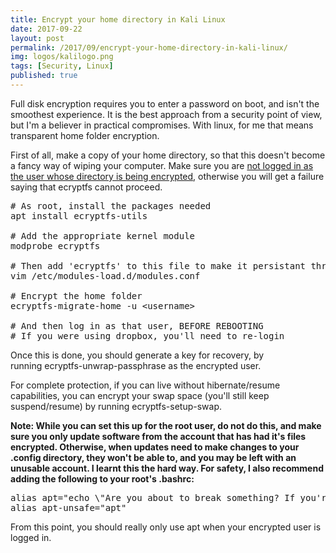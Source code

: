```yaml
---
title: Encrypt your home directory in Kali Linux
date: 2017-09-22
layout: post
permalink: /2017/09/encrypt-your-home-directory-in-kali-linux/
img: logos/kalilogo.png
tags: [Security, Linux]
published: true
---
```

Full disk encryption requires you to enter a password on boot, and isn't the smoothest experience. It is the best approach from a security point of view, but I'm a believer in practical compromises. With linux, for me that means transparent home folder encryption.

First of all, make a copy of your home directory, so that this doesn't become a fancy way of wiping your computer. Make sure you are <span style="text-decoration: underline;">not logged in as the user whose directory is being encrypted</span>, otherwise you will get a failure saying that ecryptfs cannot proceed.

<pre class="lang:sh decode:true">
# As root, install the packages needed
apt install ecryptfs-utils

# Add the appropriate kernel module
modprobe ecryptfs

# Then add 'ecryptfs' to this file to make it persistant through reboots
vim /etc/modules-load.d/modules.conf

# Encrypt the home folder
ecryptfs-migrate-home -u &lt;username&gt;

# And then log in as that user, BEFORE REBOOTING
# If you were using dropbox, you'll need to re-login
</pre>

Once this is done, you should generate a key for recovery, by running <span class="lang:sh decode:true crayon-inline">ecryptfs-unwrap-passphrase</span> as the encrypted user.

For complete protection, if you can live without hibernate/resume capabilities, you can encrypt your swap space (you'll still keep suspend/resume) by running <span class="lang:sh decode:true crayon-inline">ecryptfs-setup-swap</span>.

**Note: While you can set this up for the root user, do not do this, and make sure you only update software from the account that has had it's files encrypted. Otherwise, when updates need to make changes to your .config directory, they won't be able to, and you may be left with an unusable account. I learnt this the hard way. For safety, I also recommend adding the following to your root's .bashrc:**

<pre class="lang:sh decode:true">
alias apt="echo \"Are you about to break something? If you're SURE, use apt-unsafe\""
alias apt-unsafe="apt"
</pre>

From this point, you should really only use apt when your encrypted user is logged in.